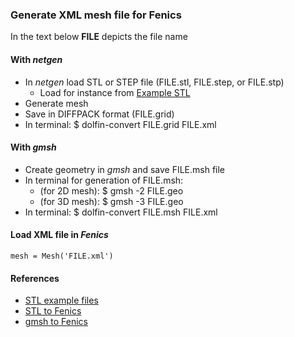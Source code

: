 
### Generate XML mesh file for Fenics


In the text below **FILE** depicts the file name 



#### With _netgen_

- In _netgen_ load STL or STEP file (FILE.stl, FILE.step, or FILE.stp)
    - Load for instance from [Example STL](http://forums.reprap.org/read.php?88,6830)
- Generate mesh
- Save in DIFFPACK format (FILE.grid)
- In terminal: $ dolfin-convert FILE.grid FILE.xml

 
#### With _gmsh_

- Create geometry in _gmsh_ and save FILE.msh file 
- In terminal for generation of FILE.msh:
    - (for 2D mesh): $ gmsh -2 FILE.geo 
    - (for 3D mesh): $ gmsh -3 FILE.geo 
- In terminal: $ dolfin-convert FILE.msh FILE.xml


#### Load XML file in _Fenics_

    mesh = Mesh('FILE.xml')


#### References

- [STL example files](http://forums.reprap.org/read.php?88,6830)
- [STL to Fenics](https://en.wikiversity.org/wiki/CAD_to_FEniCS_example)
- [gmsh to Fenics](http://mypages.iit.edu/~asriva13/?page_id=586)
